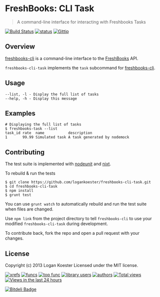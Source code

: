 # FreshBooks: CLI Task 
> A command-line interface for interacting with Freshbooks Tasks

[![Build Status](http://ci.ldk.io/logankoester/freshboooks-cli-task/badge)](http://ci.ldk.io/logankoester/freshboooks-cli-task)
[![status](https://sourcegraph.com/api/repos/github.com/logankoester/freshboooks-cli-task/badges/status.png)](https://sourcegraph.com/github.com/logankoester/freshboooks-cli-task)
[![Gittip](http://img.shields.io/gittip/logankoester.png)](https://www.gittip.com/logankoester/)


## Overview

[freshbooks-cli](https://github.com/logankoester/freshbooks-cli) is a
command-line interface to the [FreshBooks](http://freshbooks.com/) API.

`freshbooks-cli-task` implements the `task` subcommand for
[freshbooks-cli](https://github.com/logankoester/freshbooks-cli).


## Usage

    --list, -l - Display the full list of tasks
    --help, -h - Display this message


## Examples

    # Displaying the full list of tasks
    $ freshbooks-task --list
    task_id rate  name           description                 
    1       99.99 Simulated task A task generated by nodemock


## Contributing

The test suite is implemented with
[nodeunit](https://github.com/caolan/nodeunit) and
[nixt](https://github.com/vesln/nixt).

To rebuild & run the tests

    $ git clone https://github.com/logankoester/freshbooks-cli-task.git
    $ cd freshbooks-cli-task
    $ npm install
    $ grunt test

You can use `grunt watch` to automatically rebuild and run the test suite when
files are changed.

Use `npm link` from the project directory to tell `freshbooks-cli` to use
your modified `freshbooks-cli-task` during development.

To contribute back, fork the repo and open a pull request with your changes.


## License

Copyright (c) 2013 Logan Koester
Licensed under the MIT license.


[![xrefs](https://sourcegraph.com/api/repos/github.com/logankoester/freshboooks-cli-task/badges/xrefs.png)](https://sourcegraph.com/github.com/logankoester/freshboooks-cli-task)
[![funcs](https://sourcegraph.com/api/repos/github.com/logankoester/freshboooks-cli-task/badges/funcs.png)](https://sourcegraph.com/github.com/logankoester/freshboooks-cli-task)
[![top func](https://sourcegraph.com/api/repos/github.com/logankoester/freshboooks-cli-task/badges/top-func.png)](https://sourcegraph.com/github.com/logankoester/freshboooks-cli-task)
[![library users](https://sourcegraph.com/api/repos/github.com/logankoester/freshboooks-cli-task/badges/library-users.png)](https://sourcegraph.com/github.com/logankoester/freshboooks-cli-task)
[![authors](https://sourcegraph.com/api/repos/github.com/logankoester/freshboooks-cli-task/badges/authors.png)](https://sourcegraph.com/github.com/logankoester/freshboooks-cli-task)
[![Total views](https://sourcegraph.com/api/repos/github.com/logankoester/freshboooks-cli-task/counters/views.png)](https://sourcegraph.com/github.com/logankoester/freshboooks-cli-task)
[![Views in the last 24 hours](https://sourcegraph.com/api/repos/github.com/logankoester/freshboooks-cli-task/counters/views-24h.png)](https://sourcegraph.com/github.com/logankoester/freshboooks-cli-task)


[![Bitdeli Badge](https://d2weczhvl823v0.cloudfront.net/logankoester/freshboooks-cli-task/trend.png)](https://bitdeli.com/free "Bitdeli Badge")

